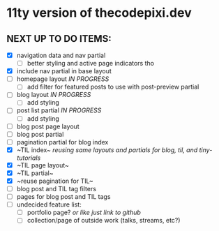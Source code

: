 # 11ty version of thecodepixi.dev

## NEXT UP TO DO ITEMS:

- [x] navigation data and nav partial
  - [ ] better styling and active page indicators tho
- [x] include nav partial in base layout
- [ ] homepage layout _IN PROGRESS_
  - [ ] add filter for featured posts to use with post-preview partial
- [ ] blog layout _IN PROGRESS_
  - [ ] add styling
- [ ] post list partial _IN PROGRESS_
  - [ ] add styling
- [ ] blog post page layout
- [ ] blog post partial
- [ ] pagination partial for blog index
- [x] ~TIL index~ _reusing same layouts and partials for blog, til, and tiny-tutorials_
- [x] ~TIL page layout~
- [x] ~TIL partial~
- [x] ~reuse pagination for TIL~
- [ ] blog post and TIL tag filters
- [ ] pages for blog post and TIL tags
- [ ] undecided feature list: 
  - [ ] portfolio page? _or like just link to github_
  - [ ] collection/page of outside work (talks, streams, etc?)